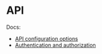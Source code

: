 # API

Docs:
- [API configuration options](./config.md)
- [Authentication and authorization](./auth.md)
